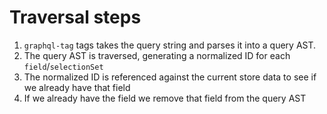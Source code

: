 # Traversal steps


1. `graphql-tag` tags takes the query string and parses it into a query AST.
2. The query AST is traversed, generating a normalized ID for each
   `field`/`selectionSet`
3. The normalized ID is referenced against the current store data to see
   if we already have that field
4. If we already have the field we remove that field from the query AST
